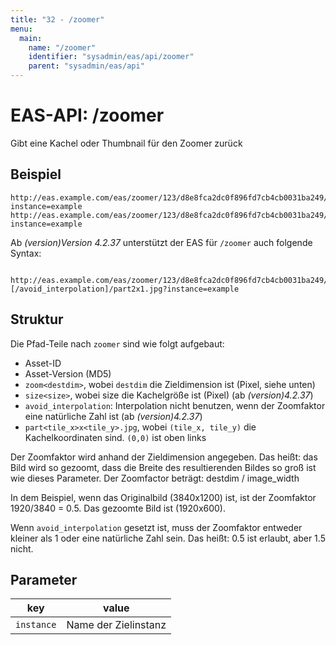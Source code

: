 ```yaml
---
title: "32 - /zoomer"
menu:
  main:
    name: "/zoomer"
    identifier: "sysadmin/eas/api/zoomer"
    parent: "sysadmin/eas/api"
---
```

#  EAS-API: /zoomer

Gibt eine Kachel oder Thumbnail für den Zoomer zurück

##  Beispiel

```url
http://eas.example.com/eas/zoomer/123/d8e8fca2dc0f896fd7cb4cb0031ba249/zoom1920/part2x1.jpg?instance=example
http://eas.example.com/eas/zoomer/123/d8e8fca2dc0f896fd7cb4cb0031ba249/thumbnail.jpg?instance=example
```


Ab *(version)Version 4.2.37* unterstützt der EAS für `/zoomer` auch folgende Syntax:

```url
 http://eas.example.com/eas/zoomer/123/d8e8fca2dc0f896fd7cb4cb0031ba249/zoom1920[/size256][/avoid_interpolation]/part2x1.jpg?instance=example
```

##  Struktur

Die Pfad-Teile nach `zoomer` sind wie folgt aufgebaut:

* Asset-ID
* Asset-Version (MD5)
* `zoom<destdim>`, wobei `destdim` die Zieldimension ist (Pixel, siehe unten)
* `size<size>`, wobei size die Kachelgröße ist (Pixel) (ab *(version)4.2.37*)
* `avoid_interpolation`: Interpolation nicht benutzen, wenn der Zoomfaktor eine natürliche Zahl ist (ab *(version)4.2.37*)
* `part<tile_x>x<tile_y>.jpg`, wobei `(tile_x, tile_y)` die Kachelkoordinaten sind. `(0,0)` ist oben links

Der Zoomfaktor wird anhand der Zieldimension angegeben. Das heißt: das Bild wird so gezoomt, dass die Breite des resultierenden Bildes so groß ist wie dieses Parameter.
Der Zoomfactor beträgt: destdim / image_width

In dem Beispiel, wenn das Originalbild (3840x1200) ist, ist der Zoomfaktor 1920/3840 = 0.5. Das gezoomte Bild ist (1920x600).

Wenn `avoid_interpolation` gesetzt ist, muss der Zoomfaktor entweder kleiner als 1 oder eine natürliche Zahl sein. Das heißt: 0.5 ist erlaubt, aber 1.5 nicht.

##  Parameter


|key|value|
|---|---|
|`instance`          |Name der Zielinstanz|



